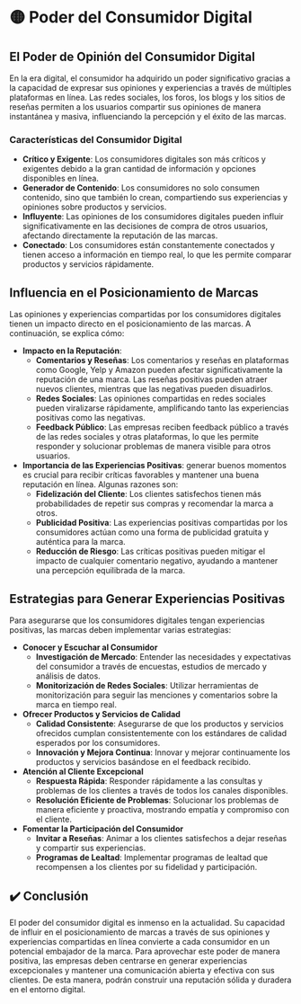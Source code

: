 # 🟡 Poder del Consumidor Digital

## El Poder de Opinión del Consumidor Digital
En la era digital, el consumidor ha adquirido un poder significativo gracias a la capacidad de expresar sus opiniones y experiencias a través de múltiples plataformas en línea. Las redes sociales, los foros, los blogs y los sitios de reseñas permiten a los usuarios compartir sus opiniones de manera instantánea y masiva, influenciando la percepción y el éxito de las marcas.

### Características del Consumidor Digital
- **Crítico y Exigente**: Los consumidores digitales son más críticos y exigentes debido a la gran cantidad de información y opciones disponibles en línea.
- **Generador de Contenido**: Los consumidores no solo consumen contenido, sino que también lo crean, compartiendo sus experiencias y opiniones sobre productos y servicios.
- **Influyente**: Las opiniones de los consumidores digitales pueden influir significativamente en las decisiones de compra de otros usuarios, afectando directamente la reputación de las marcas.
- **Conectado**: Los consumidores están constantemente conectados y tienen acceso a información en tiempo real, lo que les permite comparar productos y servicios rápidamente.

## Influencia en el Posicionamiento de Marcas
Las opiniones y experiencias compartidas por los consumidores digitales tienen un impacto directo en el posicionamiento de las marcas. A continuación, se explica cómo:

- **Impacto en la Reputación**: 
    - **Comentarios y Reseñas**: Los comentarios y reseñas en plataformas como Google, Yelp y Amazon pueden afectar significativamente la reputación de una marca. Las reseñas positivas pueden atraer nuevos clientes, mientras que las negativas pueden disuadirlos.
    - **Redes Sociales**: Las opiniones compartidas en redes sociales pueden viralizarse rápidamente, amplificando tanto las experiencias positivas como las negativas.
    - **Feedback Público**: Las empresas reciben feedback público a través de las redes sociales y otras plataformas, lo que les permite responder y solucionar problemas de manera visible para otros usuarios.
- **Importancia de las Experiencias Positivas**: generar buenos momentos es crucial para recibir críticas favorables y mantener una buena reputación en línea. Algunas razones son:
    - **Fidelización del Cliente**: Los clientes satisfechos tienen más probabilidades de repetir sus compras y recomendar la marca a otros.
    - **Publicidad Positiva**: Las experiencias positivas compartidas por los consumidores actúan como una forma de publicidad gratuita y auténtica para la marca.
    - **Reducción de Riesgo**: Las críticas positivas pueden mitigar el impacto de cualquier comentario negativo, ayudando a mantener una percepción equilibrada de la marca.

## Estrategias para Generar Experiencias Positivas
Para asegurarse que los consumidores digitales tengan experiencias positivas, las marcas deben implementar varias estrategias:
- **Conocer y Escuchar al Consumidor**
    - **Investigación de Mercado**: Entender las necesidades y expectativas del consumidor a través de encuestas, estudios de mercado y análisis de datos.
    - **Monitorización de Redes Sociales**: Utilizar herramientas de monitorización para seguir las menciones y comentarios sobre la marca en tiempo real.
- **Ofrecer Productos y Servicios de Calidad**
    - **Calidad Consistente**: Asegurarse de que los productos y servicios ofrecidos cumplan consistentemente con los estándares de calidad esperados por los consumidores.
    - **Innovación y Mejora Continua**: Innovar y mejorar continuamente los productos y servicios basándose en el feedback recibido.
- **Atención al Cliente Excepcional**
    - **Respuesta Rápida**: Responder rápidamente a las consultas y problemas de los clientes a través de todos los canales disponibles.
    - **Resolución Eficiente de Problemas**: Solucionar los problemas de manera eficiente y proactiva, mostrando empatía y compromiso con el cliente. 
- **Fomentar la Participación del Consumidor**
    - **Invitar a Reseñas**: Animar a los clientes satisfechos a dejar reseñas y compartir sus experiencias.
    - **Programas de Lealtad**: Implementar programas de lealtad que recompensen a los clientes por su fidelidad y participación.

## ✔️ Conclusión
El poder del consumidor digital es inmenso en la actualidad. Su capacidad de influir en el posicionamiento de marcas a través de sus opiniones y experiencias compartidas en línea convierte a cada consumidor en un potencial embajador de la marca. Para aprovechar este poder de manera positiva, las empresas deben centrarse en generar experiencias excepcionales y mantener una comunicación abierta y efectiva con sus clientes. De esta manera, podrán construir una reputación sólida y duradera en el entorno digital.